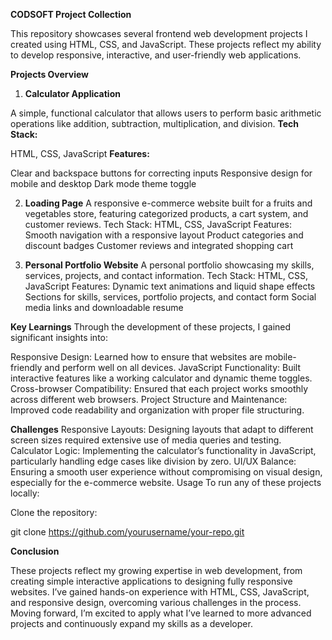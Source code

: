 **CODSOFT Project Collection**


This repository showcases several frontend web development projects I created using HTML, CSS, and JavaScript. These projects reflect my ability to develop responsive, interactive, and user-friendly web applications.

**Projects Overview**
1. **Calculator Application**


A simple, functional calculator that allows users to perform basic arithmetic operations like addition, subtraction, multiplication, and division.
**Tech Stack:**

HTML, CSS, JavaScript
**Features:**

Clear and backspace buttons for correcting inputs
Responsive design for mobile and desktop
Dark mode theme toggle

2. **Loading Page**
A responsive e-commerce website built for a fruits and vegetables store, featuring categorized products, a cart system, and customer reviews.
Tech Stack: HTML, CSS, JavaScript
Features:
Smooth navigation with a responsive layout
Product categories and discount badges
Customer reviews and integrated shopping cart

3. **Personal Portfolio Website**
A personal portfolio showcasing my skills, services, projects, and contact information.
Tech Stack: HTML, CSS, JavaScript
Features:
Dynamic text animations and liquid shape effects
Sections for skills, services, portfolio projects, and contact form
Social media links and downloadable resume

**Key Learnings**
Through the development of these projects, I gained significant insights into:

Responsive Design: Learned how to ensure that websites are mobile-friendly and perform well on all devices.
JavaScript Functionality: Built interactive features like a working calculator and dynamic theme toggles.
Cross-browser Compatibility: Ensured that each project works smoothly across different web browsers.
Project Structure and Maintenance: Improved code readability and organization with proper file structuring.

**Challenges**
Responsive Layouts: Designing layouts that adapt to different screen sizes required extensive use of media queries and testing.
Calculator Logic: Implementing the calculator’s functionality in JavaScript, particularly handling edge cases like division by zero.
UI/UX Balance: Ensuring a smooth user experience without compromising on visual design, especially for the e-commerce website.
Usage
To run any of these projects locally:

Clone the repository:

git clone https://github.com/yourusername/your-repo.git


**Conclusion**

These projects reflect my growing expertise in web development, from creating simple interactive applications to designing fully responsive websites. I’ve gained hands-on experience with HTML, CSS, JavaScript, and responsive design, overcoming various challenges in the process. Moving forward, I’m excited to apply what I’ve learned to more advanced projects and continuously expand my skills as a developer.

